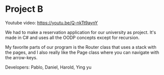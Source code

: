 # Project B

Youtube video: https://youtu.be/Q-nkTt9aynY

We had to make a reservation application for our university as project. It's made in C# and uses all the OODP concepts except for recursion. 

My favorite parts of our program is the Router class that uses a stack with the pages, and I also really like the Page class where you can navigate with the arrow-keys.

Developers: Pablo, Daniel, Harold, Ying yu
